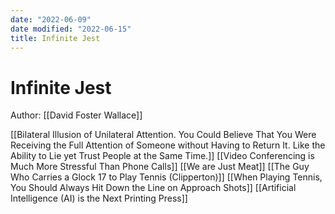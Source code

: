 ```yaml
---
date: "2022-06-09"
date modified: "2022-06-15"
title: Infinite Jest
---
```


# Infinite Jest
Author: [[David Foster Wallace]]

[[Bilateral Illusion of Unilateral Attention. You Could Believe That You Were Receiving the Full Attention of Someone without Having to Return It. Like the Ability to Lie yet Trust People at the Same Time.]]
[[Video Conferencing is Much More Stressful Than Phone Calls]]
[[We are Just Meat]]
[[The Guy Who Carries a Glock 17 to Play Tennis (Clipperton)]]
[[When Playing Tennis, You Should Always Hit Down the Line on Approach Shots]]
[[Artificial Intelligence (AI) is the Next Printing Press]]
